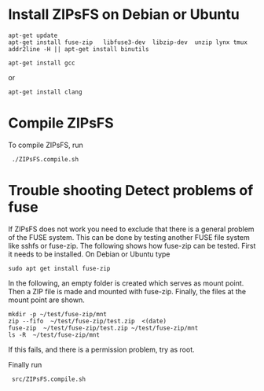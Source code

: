 # Install ZIPsFS on Debian or Ubuntu

    apt-get update
    apt-get install fuse-zip   libfuse3-dev  libzip-dev  unzip lynx tmux
    addr2line -H || apt-get install binutils

    apt-get install gcc

or

    apt-get install clang

#  Compile ZIPsFS

To compile ZIPsFS, run

     ./ZIPsFS.compile.sh


# Trouble shooting Detect problems of fuse


If ZIPsFS does not work you need to exclude that there is a general problem of the  FUSE system.
This can be done by testing another FUSE file system like sshfs or fuse-zip.
The following shows how  fuse-zip can be tested. First it needs to be installed. On Debian or Ubuntu type

    sudo apt get install fuse-zip


In the following, an empty folder is created which serves as mount point. Then a ZIP file is made and mounted with fuse-zip.
Finally, the files at the mount point are shown.


    mkdir -p ~/test/fuse-zip/mnt
    zip --fifo  ~/test/fuse-zip/test.zip  <(date)
    fuse-zip  ~/test/fuse-zip/test.zip ~/test/fuse-zip/mnt
    ls -R  ~/test/fuse-zip/mnt



If this fails, and there is a permission problem, try as root.


Finally run

     src/ZIPsFS.compile.sh
